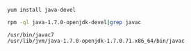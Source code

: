 ```bash
yum install java-devel
```

```bash
rpm -ql java-1.7.0-openjdk-devel|grep javac
```

    /usr/bin/javac7
    /usr/lib/jvm/java-1.7.0-openjdk-1.7.0.71.x86_64/bin/javac
